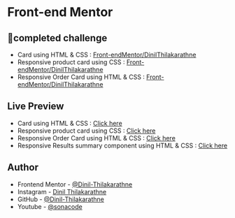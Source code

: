 # Front-end Mentor 

##  🚀completed challenge 
- Card using HTML & CSS : [Front-endMentor/DinilThilakarathne](https://www.frontendmentor.io/solutions/card-using-html-and-css-axbuIOhtjR)
- Responsive product card using CSS : [Front-endMentor/DinilThilakarathne]( https://www.frontendmentor.io/solutions/responsive-product-card-using-css-5hbQXCK1ch)
- Responsive Order Card using HTML & CSS : [Front-endMentor/DinilThilakarathne](https://www.frontendmentor.io/solutions/responsive-order-card-using-html-and-css-MyLmQGLDA4)

## Live Preview 
- Card using HTML & CSS : [Click here](https://dinil-thilakarathne.github.io/frontend-mentor/challenge-1/index.html)
- Responsive product card using CSS : [Click here](https://dinil-thilakarathne.github.io/frontend-mentor/challenge-2/index.html)
- Responsive Order Card using HTML & CSS : [Click here](https://dinil-thilakarathne.github.io/frontend-mentor/challenge-3/index.html)
- Responsive Results summary component using HTML & CSS : [Click here](https://dinil-thilakarathne.github.io/frontend-mentor/challenge-4/index.html)

## Author
- Frontend Mentor - [@Dinil-Thilakarathne](https://www.frontendmentor.io/profile/Dinil-Thilakarathne)
- Instagram - [Dinil Thilakarathne](https://www.instagram.com/sona_code/)
- GitHub - [@Dinil-Thilakarathne](https://github.com/Dinil-Thilakarathne)
- Youtube - [@sonacode](https://www.youtube.com/@sonacode)


